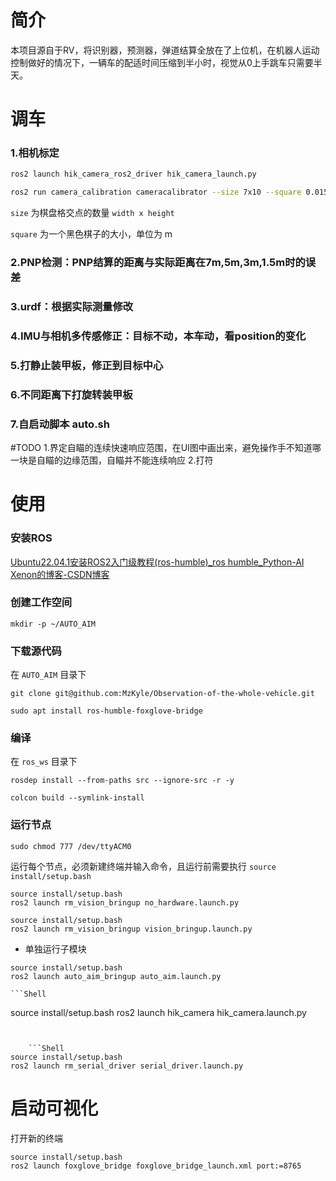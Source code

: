 # 简介
本项目源自于RV，将识别器，预测器，弹道结算全放在了上位机，在机器人运动控制做好的情况下，一辆车的配适时间压缩到半小时，视觉从0上手跳车只需要半天。

# 调车
### 1.相机标定
```bash
ros2 launch hik_camera_ros2_driver hik_camera_launch.py

ros2 run camera_calibration cameracalibrator --size 7x10 --square 0.015 image:=/camera/image camera:=/camera
```
`size` 为棋盘格交点的数量 `width x height`

`square` 为一个黑色棋子的大小，单位为 m

### 2.PNP检测：PNP结算的距离与实际距离在7m,5m,3m,1.5m时的误差
### 3.urdf：根据实际测量修改
### 4.IMU与相机多传感修正：目标不动，本车动，看position的变化
### 5.打静止装甲板，修正到目标中心
### 6.不同距离下打旋转装甲板
### 7.自启动脚本 auto.sh


#TODO
1.界定自瞄的连续快速响应范围，在UI图中画出来，避免操作手不知道哪一块是自瞄的边缘范围，自瞄并不能连续响应
2.打符
# 使用
### 安装ROS
  [Ubuntu22.04.1安装ROS2入门级教程(ros-humble)_ros humble_Python-AI Xenon的博客-CSDN博客](https://blog.csdn.net/yxn4065/article/details/127352587)

### 创建工作空间

  ```Shell
mkdir -p ~/AUTO_AIM
```

### 下载源代码

  在 `AUTO_AIM` 目录下

  ```Shell
git clone git@github.com:MzKyle/Observation-of-the-whole-vehicle.git
```


  ```Shell
sudo apt install ros-humble-foxglove-bridge
```


### 编译

  在 `ros_ws` 目录下

  ```Shell
rosdep install --from-paths src --ignore-src -r -y
```


  ```Shell
colcon build --symlink-install
```


### 运行节点

  ```Shell
sudo chmod 777 /dev/ttyACM0
```


  运行每个节点，必须新建终端并输入命令，且运行前需要执行 `source install/setup.bash`

  ```Shell
source install/setup.bash
ros2 launch rm_vision_bringup no_hardware.launch.py
```


  ```Shell
source install/setup.bash
ros2 launch rm_vision_bringup vision_bringup.launch.py
```


  - 单独运行子模块


```Shell
source install/setup.bash
ros2 launch auto_aim_bringup auto_aim.launch.py 
```


    ```Shell
source install/setup.bash
ros2 launch hik_camera hik_camera.launch.py
```


    ```Shell
source install/setup.bash
ros2 launch rm_serial_driver serial_driver.launch.py
```


# 启动可视化

  打开新的终端

  ```Shell
source install/setup.bash
ros2 launch foxglove_bridge foxglove_bridge_launch.xml port:=8765
```


